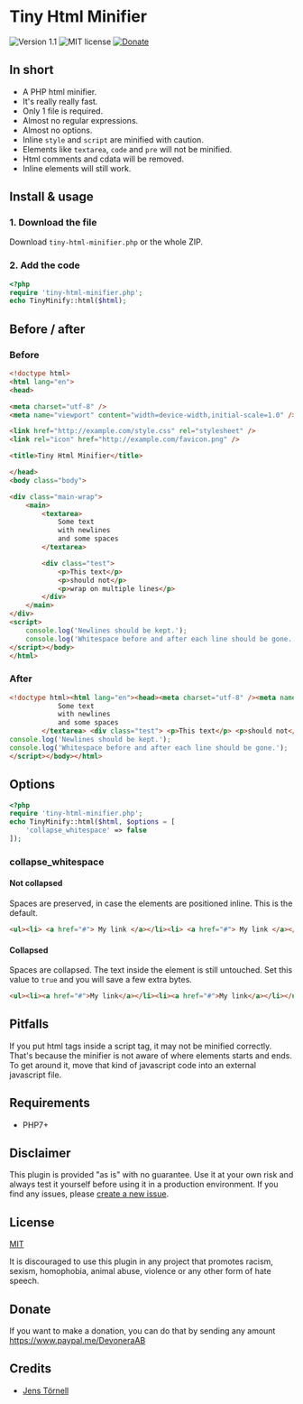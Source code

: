 # Tiny Html Minifier

![Version 1.1](https://img.shields.io/badge/version-1.1-blue.svg) ![MIT license](https://img.shields.io/badge/license-MIT-green.svg) [![Donate](https://img.shields.io/badge/give-donation-yellow.svg)](https://www.paypal.me/DevoneraAB)

## In short

- A PHP html minifier.
- It's really really fast.
- Only 1 file is required.
- Almost no regular expressions.
- Almost no options.
- Inline `style` and `script` are minified with caution.
- Elements like `textarea`, `code` and `pre` will not be minified.
- Html comments and cdata will be removed.
- Inline elements will still work.

## Install & usage

### 1. Download the file

Download `tiny-html-minifier.php` or the whole ZIP.

### 2. Add the code

```php
<?php
require 'tiny-html-minifier.php';
echo TinyMinify::html($html);
```

## Before / after

### Before

```html
<!doctype html>
<html lang="en">
<head>

<meta charset="utf-8" />
<meta name="viewport" content="width=device-width,initial-scale=1.0" />

<link href="http://example.com/style.css" rel="stylesheet" />
<link rel="icon" href="http://example.com/favicon.png" />

<title>Tiny Html Minifier</title>

</head>
<body class="body">

<div class="main-wrap">
    <main>
        <textarea>
            Some text
            with newlines
            and some spaces
        </textarea>

        <div class="test">
            <p>This text</p>
            <p>should not</p>
            <p>wrap on multiple lines</p>
        </div>
    </main>
</div>
<script>
    console.log('Newlines should be kept.');
    console.log('Whitespace before and after each line should be gone.');
</script></body>
</html>
```

### After

```html
<!doctype html><html lang="en"><head><meta charset="utf-8" /><meta name="viewport" content="width=device-width,initial-scale=1.0" /><link href="http://example.com/style.css" rel="stylesheet" /><link rel="icon" href="http://example.com/favicon.png" /><title>Tiny Html Minifier</title></head><body class="body"><div class="main-wrap"> <main> <textarea>
            Some text
            with newlines
            and some spaces
        </textarea> <div class="test"> <p>This text</p> <p>should not</p> <p>wrap on multiple lines</p> </div> </main> </div> <script>
console.log('Newlines should be kept.');
console.log('Whitespace before and after each line should be gone.');
</script></body></html>
```

## Options

```php
<?php
require 'tiny-html-minifier.php';
echo TinyMinify::html($html, $options = [
    'collapse_whitespace' => false
]);
```

### collapse_whitespace

#### Not collapsed

Spaces are preserved, in case the elements are positioned inline. This is the default.

```html
<ul><li> <a href="#"> My link </a></li><li> <a href="#"> My link </a></li> </ul>
```

#### Collapsed

Spaces are collapsed. The text inside the element is still untouched. Set this value to `true` and you will save a few extra bytes.

```html
<ul><li><a href="#">My link</a></li><li><a href="#">My link</a></li></ul>
```

<!--

## Details

Instead of advanced regular expressions or a node solution, this minifier uses a "back to basic" approach. It's using explode to split the html elements into chunks. Different types of elements require different types of solutions.

### Head elements

The "head elements" are `!doctype body head html meta title link`. The special thing about them is that no single space is needed between the tags. That's because there should never be any inline elements in the head.

### Special elements

Special elements like `textarea`, `code` and `pre` needs to keep tabs, spaces and newlines intact. These elements will therefor not be minified at all.

### Comments and cdata

All html comments and cdata `<![CDATA[]]>` will be removed.

### Inline css

In the `style` elements, all double spaces, tabs and linebreaks will be removed.

### Inline javascript

In the `script` elements, the spaces at the start and end of each line will be removed. The newlines will be kept.

### All other elements

In the rest of the elements, single spaces will be kept to preserve inline elements and texts. Double spaces, tabs and newlines will be removed.

-->

## Pitfalls

If you put html tags inside a script tag, it may not be minified correctly. That's because the minifier is not aware of where elements starts and ends. To get around it, move that kind of javascript code into an external javascript file.

## Requirements

- PHP7+

## Disclaimer

This plugin is provided "as is" with no guarantee. Use it at your own risk and always test it yourself before using it in a production environment. If you find any issues, please [create a new issue](https://github.com/jenstornell/tiny-html-minifier/issues/new).

## License

[MIT](https://github.com/jenstornell/tiny-html-minifier/blob/master/license)

It is discouraged to use this plugin in any project that promotes racism, sexism, homophobia, animal abuse, violence or any other form of hate speech.

## Donate

If you want to make a donation, you can do that by sending any amount https://www.paypal.me/DevoneraAB

## Credits

- [Jens Törnell](https://github.com/jenstornell)